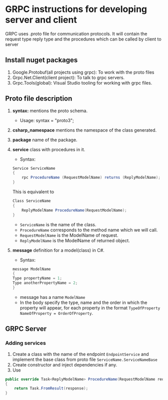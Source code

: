 # GRPC instructions for developing server and client

GRPC uses .proto file for communication protocols. It will contain the request type reply type and the procedures which can be called by client to server
## Install nuget packages
1. Google.Protobuf(all projects using grpc): To work with the proto files
1. Grpc.Net.Client(client project): To talk to grpc servers.
1. Grpc.Tools(global): Visual Studio tooling for working with grpc files.

## Proto file description

1. **syntax:** mentions the proto schema.
    - Usage: syntax = "proto3";
1. **csharp_namespace** mentions the namespace of the class generated.
1. **package** name of the package.
1. **service** class with procedures in it.
    - Syntax:
    ```cs
    Service ServiceName
    {
        rpc ProcedureName (RequestModelName) returns (ReplyModelName);
    }
    ```

    This is equivalent to
    ```cs
    Class ServiceName
    {
        ReplyModelName ProcedureName(RequestModelName);
    }
    ```
    - ```ServiceName``` is the name of the class.
    - ```ProcedureName``` corresponds to the method name which we will call.
    - ```RequestModelName``` is the ModelName of request.
    - ```ReplyModelName``` is the ModelName of returned object.

1. **message** definition for a model(class) in C#.
    - Syntax: 
    ```cs
    message ModelName
    {
    Type propertyName = 1;
    Type anotherPropertyName = 2;
    }
    ```
    - message has a name ```ModelName```
    - In the body specify the type, name and the order in which the property will appear, for each property in the format ```TypeOfProperty NameOfProperty = OrderOfProperty```.

## GRPC Server

### Adding services
1. Create a class with the name of the endpoint ```EndpointService``` and implement the base class from proto file ```ServiceName.ServiceNameBase```
1. Create constructor and inject dependencies if any.
1. Use
```cs
public override Task<ReplyModelName> ProcedureName(RequestModelName request, ServerCallContext context)
{
    return Task.FromResult(response);
}
```
